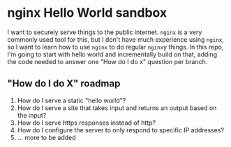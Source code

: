 # nginx Hello World sandbox

I want to securely serve things to the public internet. `nginx` is a very commonly used tool for this, but I don't have much experience using `nginx`, so I want to learn how to use `nginx` to do regular `nginx`y things. In this repo, I'm going to start with hello world and incrementally build on that, adding the code needed to answer one "How do I do x" question per branch.

## "How do I do X" roadmap
1. How do I serve a static "hello world"?
2. How do I serve a site that takes input and returns an output based on the input?
3. How do I serve https responses instead of http?
4. How do I configure the server to only respond to specific IP addresses?
5. ... more to be added

